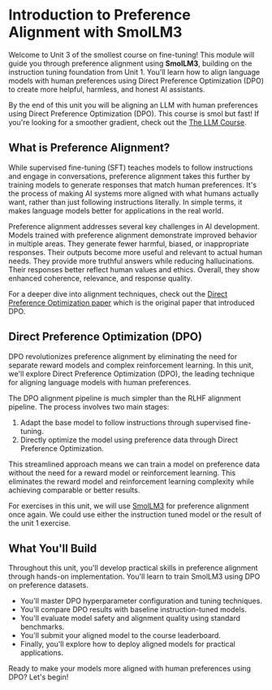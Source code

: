 # Introduction to Preference Alignment with SmolLM3

Welcome to Unit 3 of the smollest course on fine-tuning! This module will guide you through preference alignment using **SmolLM3**, building on the instruction tuning foundation from Unit 1. You'll learn how to align language models with human preferences using Direct Preference Optimization (DPO) to create more helpful, harmless, and honest AI assistants.

<Tip>

By the end of this unit you will be aligning an LLM with human preferences using Direct Preference Optimization (DPO). This course is smol but fast! If you're looking for a smoother gradient, check out the [The LLM Course](https://huggingface.co/learn/llm-course/chapter1/1).

</Tip>

## What is Preference Alignment?

While supervised fine-tuning (SFT) teaches models to follow instructions and engage in conversations, preference alignment takes this further by training models to generate responses that match human preferences. It's the process of making AI systems more aligned with what humans actually want, rather than just following instructions literally. In simple terms, it makes language models better for applications in the real world.

Preference alignment addresses several key challenges in AI development. Models trained with preference alignment demonstrate improved behavior in multiple areas. They generate fewer harmful, biased, or inappropriate responses. Their outputs become more useful and relevant to actual human needs. They provide more truthful answers while reducing hallucinations. Their responses better reflect human values and ethics. Overall, they show enhanced coherence, relevance, and response quality.

<Tip>

For a deeper dive into alignment techniques, check out the [Direct Preference Optimization paper](https://huggingface.co/papers/2305.18290) which is the original paper that introduced DPO.

</Tip>

## Direct Preference Optimization (DPO)

DPO revolutionizes preference alignment by eliminating the need for separate reward models and complex reinforcement learning. In this unit, we'll explore Direct Preference Optimization (DPO), the leading technique for aligning language models with human preferences.

The DPO alignment pipeline is much simpler than the RLHF alignment pipeline. The process involves two main stages:

1. Adapt the base model to follow instructions through supervised fine-tuning.
2. Directly optimize the model using preference data through Direct Preference Optimization.

This streamlined approach means we can train a model on preference data without the need for a reward model or reinforcement learning. This eliminates the reward model and reinforcement learning complexity while achieving comparable or better results.

For exercises in this unit, we will use [SmolLM3](https://hf.co/blog/smollm3) for preference alignment once again. We could use either the instruction tuned model or the result of the unit 1 exercise.

## What You'll Build

Throughout this unit, you'll develop practical skills in preference alignment through hands-on implementation. You'll learn to train SmolLM3 using DPO on preference datasets.
- You'll master DPO hyperparameter configuration and tuning techniques.
- You'll compare DPO results with baseline instruction-tuned models.
- You'll evaluate model safety and alignment quality using standard benchmarks.
- You'll submit your aligned model to the course leaderboard.
- Finally, you'll explore how to deploy aligned models for practical applications.

Ready to make your models more aligned with human preferences using DPO? Let's begin!